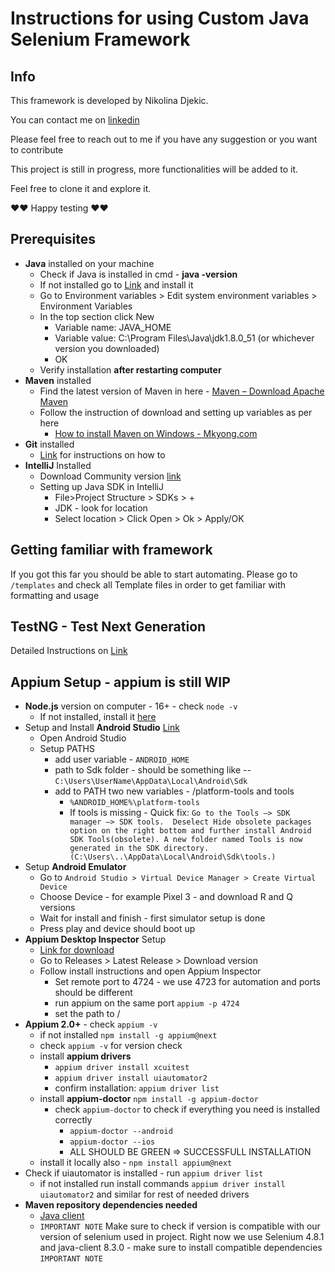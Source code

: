 # Instructions for using Custom Java Selenium Framework

## Info

This framework is developed by Nikolina Djekic. 

You can contact me on [linkedin](https://www.linkedin.com/in/nikolina-djekic/) 

Please feel free to reach out to me if you have any suggestion or you want to contribute

This project is still in progress, more functionalities will be added to it. 

Feel free to clone it and explore it.

♥♥ Happy testing ♥♥

## Prerequisites

* **Java** installed on your machine
    * Check if Java is installed in cmd - **java -version**
    * If not installed go to [Link](https://www.oracle.com/java/technologies/downloads/#java8) and install it
    * Go to Environment variables > Edit system environment variables > Environment Variables
    * In the top section click New
        * Variable name: JAVA_HOME
        * Variable value: C:\Program Files\Java\jdk1.8.0_51 (or whichever version you downloaded)
        * OK
    * Verify installation **after restarting computer**
* **Maven** installed
    * Find the latest version of Maven in here - [Maven – Download Apache Maven](https://maven.apache.org/download.cgi)
    * Follow the instruction of download and setting up variables as per here
        - [How to install Maven on Windows - Mkyong.com](https://mkyong.com/maven/how-to-install-maven-in-windows/)
* **Git** installed
    * [Link](https://git-scm.com/book/en/v2/Getting-Started-Installing-Git) for instructions on how to
* **IntelliJ** Installed
    * Download Community version [link](https://www.jetbrains.com/idea/download/#section=windows)
    * Setting up Java SDK in IntelliJ
        * File>Project Structure > SDKs > +
        * JDK - look for location
        * Select location > Click Open > Ok > Apply/OK

## Getting familiar with framework

If you got this far you should be able to start automating. Please go to `/templates` and check all Template files in order to get familiar with formatting and usage

## TestNG - Test Next Generation

Detailed Instructions on [Link](https://github.com/Ninna994/docs/wiki/TestNG)

## Appium Setup - appium is still WIP

* **Node.js** version on computer - 16+ - check `node -v`
    * If not installed, install it [here](https://nodejs.org/en/download)
* Setup and Install **Android Studio** [Link](https://developer.android.com/studio?gclid=CjwKCAjw9NeXBhAMEiwAbaY4ltcH4fj3ZdyhXJuaZ7waEeoI4EAIXJQZck-_kiK09lFpJxVcqUVprRoCWvAQAvD_BwE&gclsrc=aw.ds)
    * Open Android Studio
    * Setup PATHS
        * add user variable - `ANDROID_HOME`
        * path to Sdk folder - should be something like --  `C:\Users\UserName\AppData\Local\Android\Sdk`
        * add to PATH two new variables - /platform-tools and tools
            * `%ANDROID_HOME%\platform-tools`
            * If tools is missing -  Quick fix: `Go to the Tools –> SDK manager –> SDK tools.  Deselect Hide obsolete packages option on the right bottom and further install Android SDK Tools(obsolete). A new folder named Tools is now generated in the SDK directory. (C:\Users\..\AppData\Local\Android\Sdk\tools.)`
* Setup **Android Emulator**
    * Go to `Android Studio > Virtual Device Manager > Create Virtual Device`
    * Choose Device - for example Pixel 3 - and download R and Q versions
    * Wait for install and finish - first simulator setup is done
    * Press play and device should boot up
* **Appium Desktop Inspector** Setup
    * [Link for download]("https://github.com/appium/appium-inspector")
    * Go to Releases > Latest Release > Download version
    * Follow install instructions and open Appium Inspector
        * Set remote port to 4724 - we use 4723 for automation and ports should be different
        * run appium on the same port `appium -p 4724`
        * set the path to /
* **Appium 2.0+** - check `appium -v`
    * if not installed `npm install -g appium@next`
    * check `appium -v` for version check
    * install **appium drivers**
        * `appium driver install xcuitest`
        * `appium driver install uiautomator2`
        * confirm installation: `appium driver list`
    * install **appium-doctor** `npm install -g appium-doctor`
        * check `appium-doctor` to check if everything you need is installed correctly
            * `appium-doctor --android`
            * `appium-doctor --ios`
            * ALL SHOULD BE GREEN => SUCCESSFULL INSTALLATION
    * install it locally also - `npm install appium@next`
* Check if uiautomator is installed - run `appium driver list`
    * if not installed run install commands `appium driver install uiautomator2` and similar for rest of needed drivers
* **Maven repository dependencies needed**
    * [Java client](https://mvnrepository.com/artifact/io.appium/java-client)
    * `IMPORTANT NOTE` Make sure to check if version is compatible with our version of selenium used in project. Right now we use Selenium 4.8.1 and java-client 8.3.0 - make sure to install compatible dependencies `IMPORTANT NOTE`